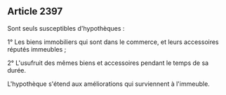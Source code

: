 Article 2397
----
Sont seuls susceptibles d'hypothèques :

1° Les biens immobiliers qui sont dans le commerce, et leurs accessoires réputés
immeubles ;

2° L'usufruit des mêmes biens et accessoires pendant le temps de sa durée.

L'hypothèque s'étend aux améliorations qui surviennent à l'immeuble.

